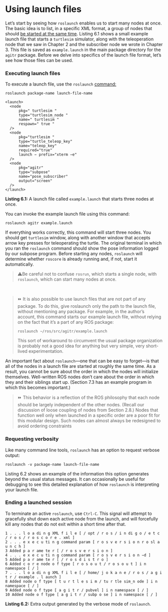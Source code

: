 # Using launch files

Let’s start by seeing how `roslaunch` enables us to start many nodes at once. The basic idea
is to list, in a specific XML format, a group of nodes that should [be started at the same
time](http://wiki.ros.org/roslaunch/XML). 
Listing 6.1 shows a small example launch file that starts a `turtlesim` simulator,
along with the teleoperation node that we saw in Chapter 2 and the subscriber node we
wrote in Chapter 3. This file is saved as `example.launch` in the main package directory for
the `agitr` package. Before we delve into specifics of the launch file format, let’s see how
those files can be used.

### Executing launch files

To execute a launch file, use the `roslaunch` [command:](http://wiki.ros.org/roslaunch/CommandlineTools)  
```
roslaunch package-name launch-file-name
```



```
<launch>
  <node
      pkg=" turtlesim "
      type="turtlesim_node "
      name=" turtlesim "
      respawn=" true "
  />
  <node
      pkg="turtlesim "
      type="turtle_teleop_key"
      name="teleop_key"
      required="true"
      launch − prefix="xterm −e"
  />
  <node
      pkg="agitr"
      type="subpose"
      name="pose_subscriber"
      output="screen"
  />
</launch>
```

**Listing 6.1:** A launch file called `example.launch` that starts three nodes at once.


You can invoke the example launch file using this command:

```
roslaunch agitr example.launch
```

If everything works correctly, this command will start three nodes. You should get `turtlesim` window, 
along with another window that accepts arrow key presses for teleoperating
the turtle. The original terminal in which you ran the `roslaunch` command should show
the pose information logged by our subpose program. Before starting any nodes, `roslaunch` 
will determine whether `roscore` is already running and, if not, start it automatically.

> ⚠️Be careful not to confuse `rosrun`, which starts a single node, with `roslaunch`, which
> can start many nodes at once.

<br />

> ⏩ It is also possible to use launch files that are not part of any package. To do this,
> give roslaunch only the path to the launch file, without mentioning any package.
> For example, in the author’s account, this command starts our example launch file,
> without relying on the fact that it’s a part of any ROS package:
>
> ```roslaunch ∼/ros/src/agitr/example.launch```
>
> This sort of workaround to circumvent the usual package organization is probably
> not a good idea for anything but very simple, very short-lived experimentation.

An important fact about `roslaunch`—one that can be easy to forget—is that all of the
nodes in a launch file are started at roughly the same time. As a result, you cannot be sure
about the order in which the nodes will initialize themselves. Well-written ROS nodes don’t
care about the order in which they and their siblings start up. (Section 7.3 has an example
program in which this becomes important.)

> ⏩ This behavior is a reflection of the ROS philosophy that each node should be largely
> independent of the other nodes. (Recall our discussion of loose coupling of nodes
> from Section 2.8.) Nodes that function well only when launched in a specific order
> are a poor fit for this modular design. Such nodes can almost always be redesigned
> to avoid ordering constraints


### Requesting verbosity

Like many command line tools, `roslaunch` has an option to request verbose output:

```
roslaunch -v package-name launch-file-name
```

Listing 6.2 shows an example of the information this option generates beyond the usual
status messages. It can occasionally be useful for debugging to see this detailed 
explanation of how `roslaunch` is interpreting your launch file.

### Ending a launched session

To terminate an active `roslaunch`, use `Ctrl-C`. This signal
will attempt to gracefully shut down each active node from the launch, and will forcefully
kill any nodes that do not exit within a short time after that.

```
1 . . . l o a di n g XML f i l e [ / opt / r o s / i n di g o / e t c / r o s / r o s c o r e . xml ]
2 . . . e x e c u ti n g command param [ r o s v e r s i o n r o sl a u n c h ]
3 Added p a r ame te r [ / r o s v e r s i o n ]
4 . . . e x e c u ti n g command param [ r o s v e r s i o n −d ]
5 Added p a r ame te r [ / r o s d i s t r o ]
6 Added c o r e node o f type [ r o s o u t / r o s o u t ] i n namespace [ / ]
7 . . . l o a di n g XML f i l e [ / home/ j o k a n e / r o s / a g i t r / example . l aunch ]
8 Added node o f type [ t u r t l e s i m / tu r tle sim_n ode ] i n namespace [ / ]
9 Added node o f type [ a g i t r / pubvel ] i n namespace [ / ]
10 Added node o f type [ a g i t r / subp o se ] i n namespace [ / ]
```
**Listing 6.2:** Extra output generated by the verbose mode of `roslaunch`.

